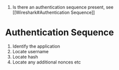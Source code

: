 
1. Is there an authentication sequence present, see [[Wireshark#Authentication Sequence]]





# Authentication Sequence

1. Identify the application
2. Locate username
3. Locate hash
4. Locate any additional nonces etc
